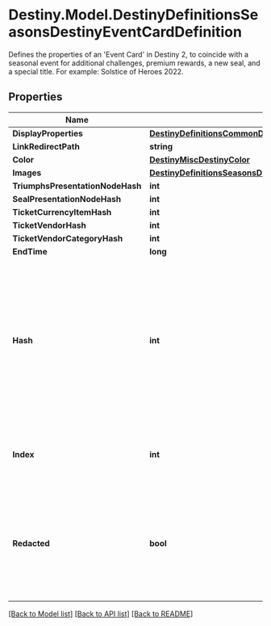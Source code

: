 # Destiny.Model.DestinyDefinitionsSeasonsDestinyEventCardDefinition
Defines the properties of an 'Event Card' in Destiny 2, to coincide with a seasonal event for additional challenges, premium rewards, a new seal, and a special title. For example: Solstice of Heroes 2022.

## Properties

Name | Type | Description | Notes
------------ | ------------- | ------------- | -------------
**DisplayProperties** | [**DestinyDefinitionsCommonDestinyDisplayPropertiesDefinition**](DestinyDefinitionsCommonDestinyDisplayPropertiesDefinition.md) |  | [optional] 
**LinkRedirectPath** | **string** |  | [optional] 
**Color** | [**DestinyMiscDestinyColor**](DestinyMiscDestinyColor.md) |  | [optional] 
**Images** | [**DestinyDefinitionsSeasonsDestinyEventCardImages**](DestinyDefinitionsSeasonsDestinyEventCardImages.md) |  | [optional] 
**TriumphsPresentationNodeHash** | **int** |  | [optional] 
**SealPresentationNodeHash** | **int** |  | [optional] 
**TicketCurrencyItemHash** | **int** |  | [optional] 
**TicketVendorHash** | **int** |  | [optional] 
**TicketVendorCategoryHash** | **int** |  | [optional] 
**EndTime** | **long** |  | [optional] 
**Hash** | **int** | The unique identifier for this entity. Guaranteed to be unique for the type of entity, but not globally.  When entities refer to each other in Destiny content, it is this hash that they are referring to. | [optional] 
**Index** | **int** | The index of the entity as it was found in the investment tables. | [optional] 
**Redacted** | **bool** | If this is true, then there is an entity with this identifier/type combination, but BNet is not yet allowed to show it. Sorry! | [optional] 

[[Back to Model list]](../README.md#documentation-for-models) [[Back to API list]](../README.md#documentation-for-api-endpoints) [[Back to README]](../README.md)

